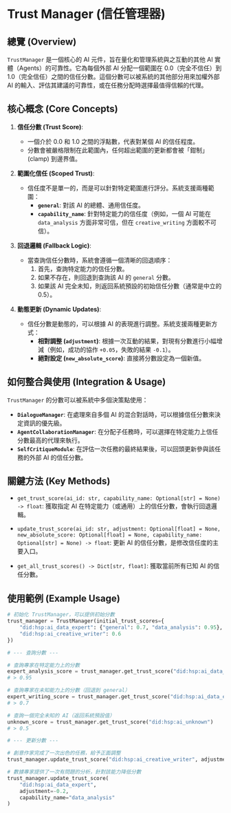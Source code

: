 # Trust Manager (信任管理器)

## 總覽 (Overview)

`TrustManager` 是一個核心的 AI 元件，旨在量化和管理系統與之互動的其他 AI 實體（Agents）的可靠性。它為每個外部 AI 分配一個範圍在 0.0（完全不信任）到 1.0（完全信任）之間的信任分數。這個分數可以被系統的其他部分用來加權外部 AI 的輸入、評估其建議的可靠性，或在任務分配時選擇最值得信賴的代理。

## 核心概念 (Core Concepts)

1.  **信任分數 (Trust Score)**:
    - 一個介於 0.0 和 1.0 之間的浮點數，代表對某個 AI 的信任程度。
    - 分數會被嚴格限制在此範圍內，任何超出範圍的更新都會被「鉗制」(clamp) 到邊界值。

2.  **範圍化信任 (Scoped Trust)**:
    - 信任度不是單一的，而是可以針對特定範圍進行評分。系統支援兩種範圍：
        - **`general`**: 對該 AI 的總體、通用信任度。
        - **`capability_name`**: 針對特定能力的信任度（例如，一個 AI 可能在 `data_analysis` 方面非常可信，但在 `creative_writing` 方面較不可信）。

3.  **回退邏輯 (Fallback Logic)**:
    - 當查詢信任分數時，系統會遵循一個清晰的回退順序：
        1.  首先，查詢特定能力的信任分數。
        2.  如果不存在，則回退到查詢該 AI 的 `general` 分數。
        3.  如果該 AI 完全未知，則返回系統預設的初始信任分數（通常是中立的 0.5）。

4.  **動態更新 (Dynamic Updates)**:
    - 信任分數是動態的，可以根據 AI 的表現進行調整。系統支援兩種更新方式：
        - **相對調整 (`adjustment`)**: 根據一次互動的結果，對現有分數進行小幅增減（例如，成功的協作 `+0.05`，失敗的結果 `-0.1`）。
        - **絕對設定 (`new_absolute_score`)**: 直接將分數設定為一個新值。

## 如何整合與使用 (Integration & Usage)

`TrustManager` 的分數可以被系統中多個決策點使用：

- **`DialogueManager`**: 在處理來自多個 AI 的混合對話時，可以根據信任分數來決定資訊的優先級。
- **`AgentCollaborationManager`**: 在分配子任務時，可以選擇在特定能力上信任分數最高的代理來執行。
- **`SelfCritiqueModule`**: 在評估一次任務的最終結果後，可以回頭更新參與該任務的外部 AI 的信任分數。

## 關鍵方法 (Key Methods)

- `get_trust_score(ai_id: str, capability_name: Optional[str] = None) -> float`:
  獲取指定 AI 在特定能力（或通用）上的信任分數，會執行回退邏輯。

- `update_trust_score(ai_id: str, adjustment: Optional[float] = None, new_absolute_score: Optional[float] = None, capability_name: Optional[str] = None) -> float`:
  更新 AI 的信任分數，是修改信任度的主要入口。

- `get_all_trust_scores() -> Dict[str, float]`:
  獲取當前所有已知 AI 的信任分數。

## 使用範例 (Example Usage)

```python
# 初始化 TrustManager，可以提供初始分數
trust_manager = TrustManager(initial_trust_scores={
    "did:hsp:ai_data_expert": {"general": 0.7, "data_analysis": 0.95},
    "did:hsp:ai_creative_writer": 0.6
})

# --- 查詢分數 ---

# 查詢專家在特定能力上的分數
expert_analysis_score = trust_manager.get_trust_score("did:hsp:ai_data_expert", capability_name="data_analysis")
# > 0.95

# 查詢專家在未知能力上的分數（回退到 general）
expert_writing_score = trust_manager.get_trust_score("did:hsp:ai_data_expert", capability_name="creative_writing")
# > 0.7

# 查詢一個完全未知的 AI（返回系統預設值）
unknown_score = trust_manager.get_trust_score("did:hsp:ai_unknown")
# > 0.5

# --- 更新分數 ---

# 創意作家完成了一次出色的任務，給予正面調整
trust_manager.update_trust_score("did:hsp:ai_creative_writer", adjustment=0.05)

# 數據專家提供了一次有問題的分析，針對該能力降低分數
trust_manager.update_trust_score(
    "did:hsp:ai_data_expert", 
    adjustment=-0.2, 
    capability_name="data_analysis"
)
```